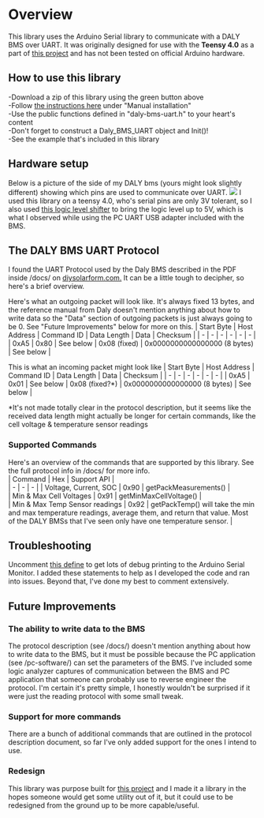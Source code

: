 # Overview
This library uses the Arduino Serial library to communicate with a DALY BMS over UART. It was originally designed for use with the **Teensy 4.0** as a part of [this project](https://github.com/maland16/citicar-charger) and has not been tested on official Arduino hardware. 

## How to use this library  
-Download a zip of this library using the green button above  
-Follow [the instructions here](https://www.arduino.cc/en/guide/libraries) under "Manual installation"  
-Use the public functions defined in "daly-bms-uart.h" to your heart's content  
-Don't forget to construct a Daly_BMS_UART object and Init()!  
-See the example that's included in this library  

## Hardware setup
Below is a picture of the side of my DALY bms (yours might look slightly different) showing which pins are used to communicate over UART. 
<img src="https://raw.githubusercontent.com/maland16/daly-bms-uart/main/docs/UART%20Interface.jpg">
I used this library on a teensy 4.0, who's serial pins are only 3V tolerant, so I also used [this logic level shifter](https://www.adafruit.com/product/757) to bring the logic level up to 5V, which is what I observed while using the PC UART USB adapter included with the BMS.

## The DALY BMS UART Protocol
I found the UART Protocol used by the Daly BMS described in the PDF inside /docs/ on [diysolarform.com.](https://diysolarforum.com/resources/daly-smart-bms-manual-and-documentation.48/) It can be a little tough to decipher, so here's a brief overview.

Here's what an outgoing packet will look like. It's always fixed 13 bytes, and the reference manual from Daly doesn't mention anything about how to write data so the "Data" section of outgoing packets is just always going to be 0. See "Future Improvements" below for more on this.
| Start Byte      | Host Address | Command ID | Data Length | Data | Checksum | 
| - | - | - | - | - | - | 
| 0xA5 | 0x80 | See below | 0x08 (fixed) | 0x0000000000000000 (8 bytes) | See below |

This is what an incoming packet might look like
| Start Byte      | Host Address | Command ID | Data Length | Data | Checksum | 
| - | - | - | - | - | - | 
| 0xA5 | 0x01 | See below | 0x08 (fixed?*) | 0x0000000000000000 (8 bytes) | See below |

\*It's not made totally clear in the protocol description, but it seems like the received data length might actually be longer for certain commands, like the cell voltage & temperature sensor readings
### Supported Commands
Here's an overview of the commands that are supported by this library. See the full protocol info in /docs/ for more info.  
| Command | Hex | Support API |  
| - | - | - |
| Voltage, Current, SOC | 0x90 | getPackMeasurements() |  
| Min & Max Cell Voltages | 0x91 | getMinMaxCellVoltage() |  
| Min & Max Temp Sensor readings | 0x92 | getPackTemp() will take the min and max temperature readings, average them, and return that value. Most of the DALY BMSs that I've seen only have one temperature sensor. |  

## Troubleshooting
Uncomment [this define](https://github.com/maland16/daly-bms-uart/blob/main/daly-bms-uart.h#L8) to get lots of debug printing to the Arduino Serial Monitor. I added these statements to help as I developed the code and ran into issues. Beyond that, I've done my best to comment extensively.

## Future Improvements
### The ability to write data to the BMS
The protocol description (see /docs/) doesn't mention anything about how to write data to the BMS, but it must be possible because the PC application (see /pc-software/) can set the parameters of the BMS. I've included some logic analyzer captures of communication between the BMS and PC application that someone can probably use to reverse engineer the protocol. I'm certain it's pretty simple, I honestly wouldn't be surprised if it were just the reading protocol with some small tweak.
### Support for more commands
There are a bunch of additional commands that are outlined in the protocol description document, so far I've only added support for the ones I intend to use.
### Redesign
This library was purpose built for [this project](https://github.com/maland16/citicar-charger) and I made it a library in the hopes someone would get some utility out of it, but it could use to be redesigned from the ground up to be more capable/useful.